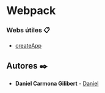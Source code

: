# Webpack

### Webs útiles 📋

- [createApp](https://createapp.dev/)

## Autores ✒️

- **Daniel Carmona Gilibert** - [Daniel](https://github.com/danielcgilibert)
